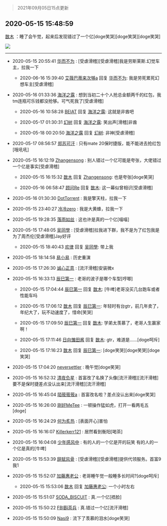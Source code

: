 > 2021年09月05日15点更新
<link rel="stylesheet" href="https://cdn.jsdelivr.net/gh/taotie6/sampleJSON@main/css/photo_show.css">


 ## 2020-05-15 15:48:59 

 [㪚木](https://www.coolapk.com/feed/18853066?shareKey=ZWVjNWYxNjQzMjJhNjEzMTc1NWQ~) ：睡了会午觉，起来后发现错过了一个亿[doge笑哭][doge笑哭][doge笑哭] 

<div class="album">
<img class="img-item" src="http://image.coolapk.com/feed/2020/0515/15/1081091_429b23ea_8938_6623@1081x7670.jpeg" />
</div>

 ------- 

- 2020-05-15 20:55:41 [华而不为](uid=1212555) : [受虐滑稽][受虐滑稽]我是劳斯莱斯.幻觉车主，拉我一下 

    - 2020-06-16 15:39:40 [艾薇巴蒂来次够a](uid=3079112) 回复 [华而不为](uid=1212555): 我是劳死累死幻想车主[受虐滑稽] 

- 2020-05-16 01:33:36 [海洋之露](uid=1111949) : 想到当初二十个人抢总金额两千的红包，我tm连瓶可乐钱都没抢够。可气死我了[受虐滑稽] 

    - 2020-05-16 10:58:28 [BEIAT](uid=1154906) 回复 [海洋之露](uid=1111949): 这就是非酋吧 

    - 2020-05-17 01:30:31 [幻树](uid=1161182) 回复 [海洋之露](uid=1111949): 笑出声[滑稽]非酋 

    - 2020-05-18 00:20:50 [海洋之露](uid=1111949) 回复 [幻树](uid=1161182): 非神[受虐滑稽] 

- 2020-05-17 08:56:57 [郑苏可汗](uid=678781) : 只有mate 20保时捷版，能不能进去抢红包[哦吼吼] 

- 2020-05-15 16:12:19 [Zhangensong](uid=2334314) : 别人错过一个亿可能是夸张，大佬错过一个亿是事实[受虐滑稽] 

    - 2020-05-15 16:15:32 [㪚木](uid=1081091) 回复 [Zhangensong](uid=2334314): 也是夸张[doge笑哭] 

    - 2020-05-16 06:58:47 [顾问Re](uid=886479) 回复 [㪚木](uid=1081091): 这一幕似曾相识[受虐滑稽] 

- 2020-05-16 01:30:30 [DotTorrent](uid=1052497) : 我是擎天柱，拉我一下 

- 2020-05-15 23:40:27 [冷冷zero](uid=1161800) : 我是大黄蜂，拉我一下 

- 2020-05-15 19:28:35 [落雨如丝](uid=171765) : 这也许是真的一个亿[喵喵] 

- 2020-05-15 17:48:05 [吴同學](uid=1320218) : [受虐滑稽]拉我进下群，我不是为了红包我是为了周杰伦[受虐滑稽]Jay好评 

    - 2020-05-15 18:40:43 [欢律](uid=918479) 回复 [吴同學](uid=1320218): 带上我 

- 2020-05-15 18:14:58 [易小易](uid=1150144) : 历史重演 

- 2020-05-15 17:26:30 [诚心正意](uid=702743) : [流汗滑稽]安装微x 

- 2020-05-15 16:33:13 [辰巳第一](uid=2015674) : 老哥的波子是哪个车型[哼唧] 

    - 2020-05-15 17:04:44 [辰巳第一](uid=2015674) 回复 [㪚木](uid=1081091): [牛啤]老哥没买几台跑车或者性能车吗 

    - 2020-05-15 17:06:12 [㪚木](uid=1081091) 回复 [辰巳第一](uid=2015674): 年轻时有台gtr，前几年卖了，年纪大了，玩不动速度了，惜命[笑哭] 

    - 2020-05-15 17:09:50 [辰巳第一](uid=2015674) 回复 [㪚木](uid=1081091): 学弟太羡慕了，老哥人生赢家啊！ 

    - 2020-05-15 17:11:46 [日向雏田酱](uid=1891473) 回复 [㪚木](uid=1081091): gtr，难道是……[doge呵斥] 

    - 2020-05-15 17:16:23 [㪚木](uid=1081091) 回复 [辰巳第一](uid=2015674): [doge笑哭][doge笑哭][doge笑哭] 

- 2020-05-15 17:04:20 [neversettler](uid=2041313) : 晚午觉[doge笑哭] 

- 2020-05-15 16:52:32 [清夜负星](uid=632294) : 首富改了名换了头像[流汗滑稽][流汗滑稽]要不是保时捷差点没认出来[流汗滑稽][流汗滑稽] 

- 2020-05-15 16:45:04 [陌筱筱筱a](uid=1769932) : 首富改名啦？差点没认出来[doge笑哭] 

- 2020-05-15 16:26:00 [刚好MeTee](uid=860189) : 一顿操作猛如虎，打开一看两毛五[doge] 

- 2020-05-15 16:24:29 [何为炙热](uid=2219821) : [表面开心]害怕 

- 2020-05-15 16:16:07 [Killerkerr121](uid=1250349) : 居然看到衡阳[喝茶] 

- 2020-05-15 16:04:08 [少年感风中](uid=1549685) : 有的人的一个亿是开的玩笑 有的人的一个亿是真的[牛啤] 

- 2020-05-15 15:53:39 [辞赋风骨](uid=875865) : [受虐滑稽][受虐滑稽]提供代领服务。首富9我1 

- 2020-05-15 15:52:07 [加藤惠老公](uid=1266680) : 老哥睡午觉一般睡多长时间?[doge呵斥] 

    - 2020-05-15 15:53:06 [㪚木](uid=1081091) 回复 [加藤惠老公](uid=1266680): 一个小时左右 

- 2020-05-15 15:51:07 [SODA_BISCUIT](uid=974445) : 真.一个亿[捂脸] 

- 2020-05-15 15:50:22 [FBI斟茶兵](uid=2990798) : 真.错过一个亿[流汗滑稽] 

- 2020-05-15 15:50:09 [Nasi9](uid=2003986) : 流下了羡慕的泪水[doge笑哭] 

